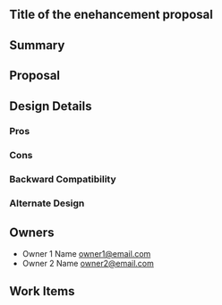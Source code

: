 ## Title of the enehancement proposal

<!-- Add link to issue/epic if available -->

## Summary

<!-- Add brief summary of enhancement proposal. -->

## Proposal

<!-- Detailed information about the enhancement proposal. Add any subsections if needed. -->

## Design Details

<!-- Detailed design of the proposal. This should include any yamls, CRDs, data structures, APIs etc. Add/remove any subsections
if needed -->

### Pros
<!-- Optional -->

### Cons
<!-- Optional -->

### Backward Compatibility

<!-- Optional. Any backward compatibility concerns -->

### Alternate Design

<!-- Optional. Any alternate designs considered, if applicable. -->

## Owners

<!-- Optional. List of owners for this enhancement proposal and its implementation -->
* Owner 1 Name <owner1@email.com>
* Owner 2 Name <owner2@email.com>

## Work Items
<!-- Optional. Breakup of different tasks that need to be done to implement this proposal. Can be skipped if an Epic already
covers tasks tobe done. -->